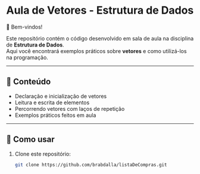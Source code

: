 # Aula de Vetores - Estrutura de Dados

👋 Bem-vindos!

Este repositório contém o código desenvolvido em sala de aula na disciplina de **Estrutura de Dados**.  
Aqui você encontrará exemplos práticos sobre **vetores** e como utilizá-los na programação.

---

## 📌 Conteúdo
- Declaração e inicialização de vetores
- Leitura e escrita de elementos
- Percorrendo vetores com laços de repetição
- Exemplos práticos feitos em aula

---

## 🚀 Como usar
1. Clone este repositório:
   ```bash
   git clone https://github.com/brabdalla/listaDeCompras.git
